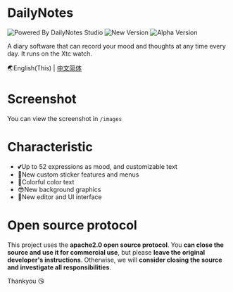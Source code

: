 # DailyNotes

![Powered By DailyNotes Studio](https://img.shields.io/badge/Powered%20by-DailyNotes%20Studio-5ba585)
![New Version](https://img.shields.io/badge/New%20Version-Ver2.0.3-blue)
![Alpha Version](https://img.shields.io/badge/Alpha%20Version-Ver2.0.5__alpha.5-success)



A diary software that can record your mood and thoughts at any time every day.
It runs on the Xtc watch.

🌏English(This) | [中文简体](https://github.com/HaoduyouduStudio/DailyNotes/blob/master/ZH-CN%20README.md)

# Screenshot
You can view the screenshot in `/images`

# Characteristic

- 💕Up to 52 expressions as mood, and customizable text
- 🙌New custom sticker features and menus
- 🎉Colorful color text
- 😎New background graphics
- 👀New editor and UI interface

# Open source protocol

This project uses the **apache2.0 open source protocol**. You **can close the source and use it for commercial use**, but please **leave the original developer's instructions**. Otherwise, we will **consider closing the source and investigate all responsibilities**.

Thankyou 😘
